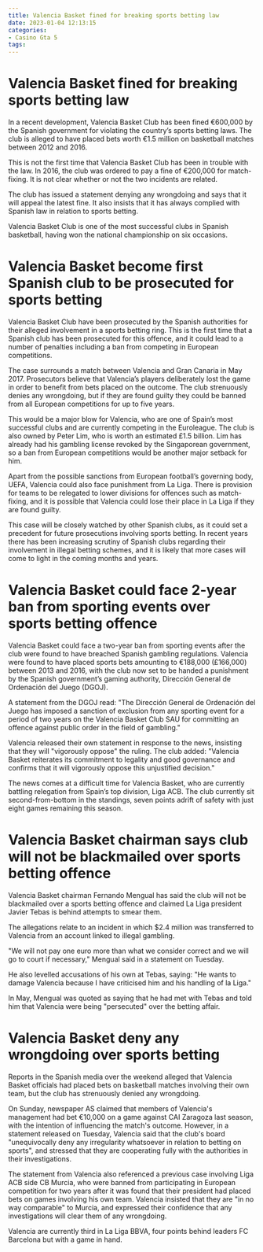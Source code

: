 ```yaml
---
title: Valencia Basket fined for breaking sports betting law
date: 2023-01-04 12:13:15
categories:
- Casino Gta 5
tags:
---
```



#  Valencia Basket fined for breaking sports betting law

In a recent development, Valencia Basket Club has been fined €600,000 by the Spanish government for violating the country’s sports betting laws. The club is alleged to have placed bets worth €1.5 million on basketball matches between 2012 and 2016.

This is not the first time that Valencia Basket Club has been in trouble with the law. In 2016, the club was ordered to pay a fine of €200,000 for match-fixing. It is not clear whether or not the two incidents are related.

The club has issued a statement denying any wrongdoing and says that it will appeal the latest fine. It also insists that it has always complied with Spanish law in relation to sports betting.

Valencia Basket Club is one of the most successful clubs in Spanish basketball, having won the national championship on six occasions.

#  Valencia Basket become first Spanish club to be prosecuted for sports betting

Valencia Basket Club have been prosecuted by the Spanish authorities for their alleged involvement in a sports betting ring. This is the first time that a Spanish club has been prosecuted for this offence, and it could lead to a number of penalties including a ban from competing in European competitions.

The case surrounds a match between Valencia and Gran Canaria in May 2017. Prosecutors believe that Valencia’s players deliberately lost the game in order to benefit from bets placed on the outcome. The club strenuously denies any wrongdoing, but if they are found guilty they could be banned from all European competitions for up to five years.

This would be a major blow for Valencia, who are one of Spain’s most successful clubs and are currently competing in the Euroleague. The club is also owned by Peter Lim, who is worth an estimated £1.5 billion. Lim has already had his gambling license revoked by the Singaporean government, so a ban from European competitions would be another major setback for him.

Apart from the possible sanctions from European football’s governing body, UEFA, Valencia could also face punishment from La Liga. There is provision for teams to be relegated to lower divisions for offences such as match-fixing, and it is possible that Valencia could lose their place in La Liga if they are found guilty.

This case will be closely watched by other Spanish clubs, as it could set a precedent for future prosecutions involving sports betting. In recent years there has been increasing scrutiny of Spanish clubs regarding their involvement in illegal betting schemes, and it is likely that more cases will come to light in the coming months and years.

#  Valencia Basket could face 2-year ban from sporting events over sports betting offence

Valencia Basket could face a two-year ban from sporting events after the club were found to have breached Spanish gambling regulations. Valencia were found to have placed sports bets amounting to €188,000 (£166,000) between 2013 and 2016, with the club now set to be handed a punishment by the Spanish government’s gaming authority, Dirección General de Ordenación del Juego (DGOJ).

A statement from the DGOJ read: "The Dirección General de Ordenación del Juego has imposed a sanction of exclusion from any sporting event for a period of two years on the Valencia Basket Club SAU for committing an offence against public order in the field of gambling."

Valencia released their own statement in response to the news, insisting that they will "vigorously oppose" the ruling. The club added: "Valencia Basket reiterates its commitment to legality and good governance and confirms that it will vigorously oppose this unjustified decision."

The news comes at a difficult time for Valencia Basket, who are currently battling relegation from Spain’s top division, Liga ACB. The club currently sit second-from-bottom in the standings, seven points adrift of safety with just eight games remaining this season.

#  Valencia Basket chairman says club will not be blackmailed over sports betting offence

Valencia Basket chairman Fernando Mengual has said the club will not be blackmailed over a sports betting offence and claimed La Liga president Javier Tebas is behind attempts to smear them.

The allegations relate to an incident in which $2.4 million was transferred to Valencia from an account linked to illegal gambling.

"We will not pay one euro more than what we consider correct and we will go to court if necessary," Mengual said in a statement on Tuesday.

He also levelled accusations of his own at Tebas, saying: "He wants to damage Valencia because I have criticised him and his handling of la Liga."

In May, Mengual was quoted as saying that he had met with Tebas and told him that Valencia were being "persecuted" over the betting affair.

#  Valencia Basket deny any wrongdoing over sports betting

Reports in the Spanish media over the weekend alleged that Valencia Basket officials had placed bets on basketball matches involving their own team, but the club has strenuously denied any wrongdoing.

On Sunday, newspaper AS claimed that members of Valencia's management had bet €10,000 on a game against CAI Zaragoza last season, with the intention of influencing the match's outcome. However, in a statement released on Tuesday, Valencia said that the club's board "unequivocally deny any irregularity whatsoever in relation to betting on sports", and stressed that they are cooperating fully with the authorities in their investigations.

The statement from Valencia also referenced a previous case involving Liga ACB side CB Murcia, who were banned from participating in European competition for two years after it was found that their president had placed bets on games involving his own team. Valencia insisted that they are "in no way comparable" to Murcia, and expressed their confidence that any investigations will clear them of any wrongdoing.

Valencia are currently third in La Liga BBVA, four points behind leaders FC Barcelona but with a game in hand.